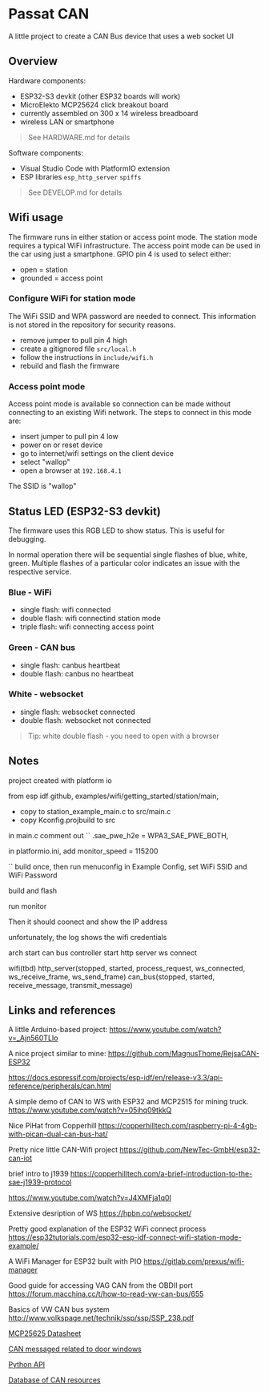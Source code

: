 # Passat CAN
A little project to create a CAN Bus device that uses a web socket UI

## Overview
Hardware components:
- ESP32-S3 devkit (other ESP32 boards will work)
- MicroElekto MCP25624 click breakout board
- currently assembled on 300 x 14 wireless breadboard
- wireless LAN or smartphone
> See HARDWARE.md for details

Software components:
- Visual Studio Code with PlatformIO extension
- ESP libraries ``esp_http_server`` ``spiffs``
> See DEVELOP.md for details

## Wifi usage
The firmware runs in either station or access point mode.
The station mode requires a typical WiFi infrastructure.
The access point mode can be used in the car using just a smartphone.
GPIO pin 4 is used to select either:
- open = station
- grounded = access point

### Configure WiFi for station mode
The WiFi SSID and WPA password are needed to connect.
This information is not stored in the repository for security reasons.
- remove jumper to pull pin 4 high
- create a gitignored file ``src/local.h``
- follow the instructions in ``include/wifi.h``
- rebuild and flash the firmware

### Access point mode
Access point mode is available so connection can be made without connecting to an existing Wifi network.
The steps to connect in this mode are:
- insert jumper to pull pin 4 low
- power on or reset device
- go to internet/wifi settings on the client device
- select "wallop"
- open a browser at ``192.168.4.1``

The SSID is "wallop"

## Status LED (ESP32-S3 devkit)
The firmware uses this RGB LED to show status.
This is useful for debugging.

In normal operation there will be sequential single flashes of blue, white, green.
Multiple flashes of a particular color indicates an issue with the respective service.

### Blue - WiFi
- single flash: wifi connected
- double flash: wifi connectind station mode
- triple flash: wifi connecting access point

### Green - CAN bus
- single flash: canbus heartbeat
- double flash: canbus no heartbeat

### White - websocket
- single flash: websocket connected
- double flash: websocket not connected

> Tip: white double flash - you need to open with a browser

## Notes

project created with platform io

from esp idf github, examples/wifi/getting_started/station/main,
- copy to station_example_main.c to src/main.c
- copy Kconfig.projbuild to src

in main.c
comment out
``            .sae_pwe_h2e = WPA3_SAE_PWE_BOTH,

in platformio.ini, add
monitor_speed = 115200

``
build once, then run menuconfig
in Example Config, set WiFi SSID and WiFi Password

build and flash

run monitor

Then it should coonect and show the IP address

unfortunately, the log shows the wifi credentials

arch
start can bus controller
start http server
ws connect

wifi(tbd)
http_server(stopped, started, process_request, ws_connected, ws_receive_frame, ws_send_frame)
can_bus(stopped, started, receive_message, transmit_message)

## Links and references
A little Arduino-based project: https://www.youtube.com/watch?v=_Ajn560TLIo

A nice project similar to mine: https://github.com/MagnusThome/RejsaCAN-ESP32

https://docs.espressif.com/projects/esp-idf/en/release-v3.3/api-reference/peripherals/can.html

A simple demo of CAN to WS with ESP32 and MCP2515 for mining truck.
https://www.youtube.com/watch?v=05ihq09tkkQ

Nice PiHat from Copperhill
https://copperhilltech.com/raspberry-pi-4-4gb-with-pican-dual-can-bus-hat/

Pretty nice little CAN-Wifi project
https://github.com/NewTec-GmbH/esp32-can-iot

brief intro to j1939
https://copperhilltech.com/a-brief-introduction-to-the-sae-j1939-protocol

https://www.youtube.com/watch?v=J4XMFja1q0I

Extensive desription of WS
https://hpbn.co/websocket/

Pretty good explanation of the ESP32 WiFi connect process
https://esp32tutorials.com/esp32-esp-idf-connect-wifi-station-mode-example/

A WiFi Manager for ESP32 built with PIO
https://gitlab.com/prexus/wifi-manager

Good guide for accessing VAG CAN from the OBDII port
https://forum.macchina.cc/t/how-to-read-vw-can-bus/655

Basics of VW CAN bus system
http://www.volkspage.net/technik/ssp/ssp/SSP_238.pdf

[MCP25625 Datasheet](https://ww1.microchip.com/downloads/aemDocuments/documents/OTH/ProductDocuments/DataSheets/MCP25625-CAN-Controller-Data-Sheet-20005282C.pdf)

[CAN messaged related to door windows](https://www.vwvortex.com/threads/can-bus-signal-reference-thread.7265914/)

[Python API](https://github.com/commaai/opendbc)

[Database of CAN resources](https://github.com/iDoka/awesome-canbus)
